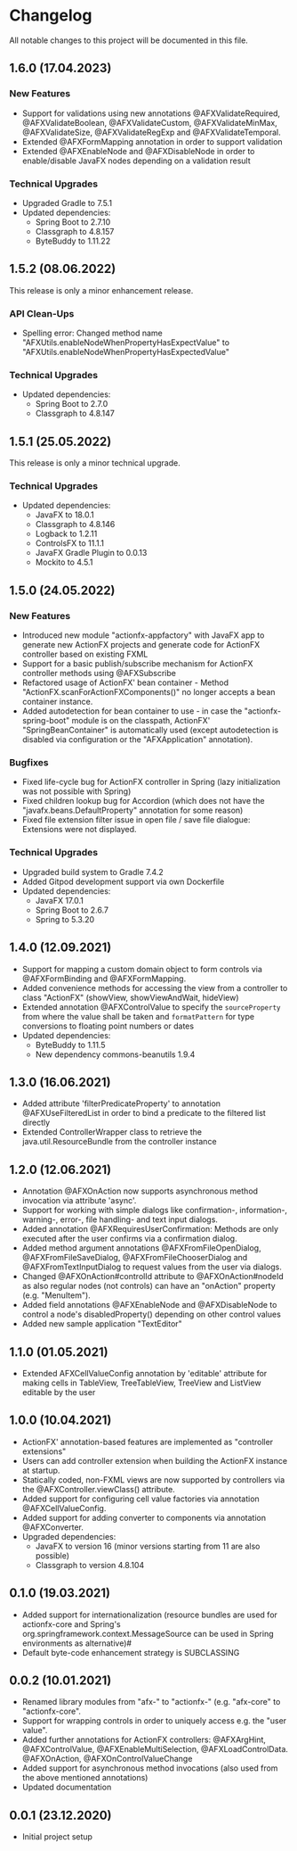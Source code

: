 # Changelog

All notable changes to this project will be documented in this file.

## 1.6.0 (17.04.2023)

### New Features

- Support for validations using new annotations @AFXValidateRequired, @AFXValidateBoolean, @AFXValidateCustom,
  @AFXValidateMinMax, @AFXValidateSize, @AFXValidateRegExp and @AFXValidateTemporal.
- Extended @AFXFormMapping annotation in order to support validation
- Extended @AFXEnableNode and @AFXDisableNode in order to enable/disable JavaFX nodes depending on a validation result

### Technical Upgrades

- Upgraded Gradle to 7.5.1
- Updated dependencies:
  * Spring Boot to 2.7.10
  * Classgraph to 4.8.157
  * ByteBuddy to 1.11.22

## 1.5.2 (08.06.2022)

This release is only a minor enhancement release.

### API Clean-Ups
- Spelling error: Changed method name "AFXUtils.enableNodeWhenPropertyHasExpectValue" to "AFXUtils.enableNodeWhenPropertyHasExpectedValue"

### Technical Upgrades
- Updated dependencies:
  * Spring Boot to 2.7.0
  * Classgraph to 4.8.147
  
## 1.5.1 (25.05.2022) 

This release is only a minor technical upgrade.

### Technical Upgrades
- Updated dependencies:
  * JavaFX to 18.0.1
  * Classgraph to 4.8.146
  * Logback to 1.2.11
  * ControlsFX to 11.1.1
  * JavaFX Gradle Plugin to 0.0.13
  * Mockito to 4.5.1

## 1.5.0 (24.05.2022)

### New Features
- Introduced new module "actionfx-appfactory" with JavaFX app to generate new ActionFX projects and generate code for ActionFX controller based on existing FXML
- Support for a basic publish/subscribe mechanism for ActionFX controller methods using @AFXSubscribe
- Refactored usage of ActionFX' bean container - Method "ActionFX.scanForActionFXComponents()" no longer accepts a bean container instance.
- Added autodetection for bean container to use - in case the "actionfx-spring-boot" module is on the classpath, ActionFX' "SpringBeanContainer" is automatically used (except autodetection is disabled via configuration or the "AFXApplication" annotation).

### Bugfixes 
- Fixed life-cycle bug for ActionFX controller in Spring (lazy initialization was not possible with Spring)
- Fixed children lookup bug for Accordion (which does not have the "javafx.beans.DefaultProperty" annotation for some reason)
- Fixed file extension filter issue in open file / save file dialogue: Extensions were not displayed.

### Technical Upgrades
- Upgraded build system to Gradle 7.4.2
- Added Gitpod development support via own Dockerfile
- Updated dependencies:
  * JavaFX 17.0.1
  * Spring Boot to 2.6.7
  * Spring to 5.3.20
 
## 1.4.0 (12.09.2021)
- Support for mapping a custom domain object to form controls via @AFXFormBinding and @AFXFormMapping.
- Added convenience methods for accessing the view from a controller to class "ActionFX" (showView, showViewAndWait, hideView)
- Extended annotation @AFXControlValue to specify the `sourceProperty` from where the value shall be taken and `formatPattern` for type conversions to floating point numbers or dates
- Updated dependencies:
  * ByteBuddy to 1.11.5
  * New dependency commons-beanutils 1.9.4
  
## 1.3.0 (16.06.2021)
- Added attribute 'filterPredicateProperty' to annotation @AFXUseFilteredList in order to bind a predicate to the filtered list directly
- Extended ControllerWrapper class to retrieve the java.util.ResourceBundle from the controller instance

## 1.2.0 (12.06.2021)
- Annotation @AFXOnAction now supports asynchronous method invocation via attribute 'async'.
- Support for working with simple dialogs like confirmation-, information-, warning-, error-, file handling- and text input dialogs.
- Added annotation @AFXRequiresUserConfirmation: Methods are only executed after the user confirms via a confirmation dialog.
- Added method argument annotations @AFXFromFileOpenDialog, @AFXFromFileSaveDialog, @AFXFromFileChooserDialog and @AFXFromTextInputDialog to request values from the user via dialogs.
- Changed @AFXOnAction#controlId attribute to @AFXOnAction#nodeId as also regular nodes (not controls) can have an "onAction" property (e.g. "MenuItem").
- Added field annotations @AFXEnableNode and @AFXDisableNode to control a node's disabledProperty() depending on other control values
- Added new sample application "TextEditor"

## 1.1.0 (01.05.2021)
- Extended AFXCellValueConfig annotation by 'editable' attribute for making cells in TableView, TreeTableView, TreeView and ListView editable by the user

## 1.0.0 (10.04.2021)
- ActionFX' annotation-based features are implemented as "controller extensions"
- Users can add controller extension when building the ActionFX instance at startup.
- Statically coded, non-FXML views are now supported by controllers via the @AFXController.viewClass() attribute.
- Added support for configuring cell value factories via annotation @AFXCellValueConfig.
- Added support for adding converter to components via annotation @AFXConverter.
- Upgraded dependencies:
  * JavaFX to version 16 (minor versions starting from 11 are also possible)
  * Classgraph to version 4.8.104
  
## 0.1.0 (19.03.2021)
- Added support for internationalization (resource bundles are used for actionfx-core and Spring's org.springframework.context.MessageSource can be used in Spring environments as alternative)#
- Default byte-code enhancement strategy is SUBCLASSING

## 0.0.2 (10.01.2021)
- Renamed library modules from "afx-" to "actionfx-" (e.g. "afx-core" to "actionfx-core".
- Support for wrapping controls in order to uniquely access e.g. the "user value".
- Added further annotations for ActionFX controllers: @AFXArgHint, @AFXControlValue, @AFXEnableMultiSelection, @AFXLoadControlData. @AFXOnAction, @AFXOnControlValueChange
- Added support for asynchronous method invocations (also used from the above mentioned annotations)
- Updated documentation

## 0.0.1 (23.12.2020)
- Initial project setup
